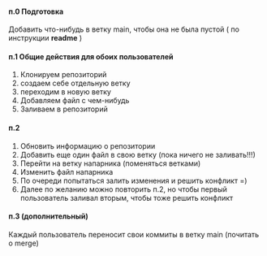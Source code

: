 #### п.0 Подготовка
Добавить что-нибудь в ветку main, чтобы она не была пустой ( по инструкции **readme** )
#### п.1 Общие действия для обоих пользователей
1) Клонируем репозиторий
2) создаем себе отдельную ветку
3) переходим в новую ветку 
4) Добавляем файл с чем-нибудь
5) Заливаем в репозиторий

#### п.2
1) Обновить информацию о репозитории
2) Добавить еще один файл в свою ветку (пока ничего не заливать!!!)
3) Перейти на ветку напарника (поменяться ветками)
4) Изменить файл напарника
5) По очереди попытаться залить изменения и решить конфликт =)
6) Далее по желанию можно повторить п.2, но чтобы первый пользователь заливал вторым, чтобы тоже решить конфликт
#### п.3 (дополнительный)
Каждый пользователь переносит свои коммиты в ветку main (почитать о merge)


